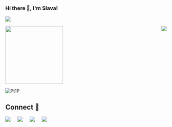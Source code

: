### Hi there 👋, I'm Slava!

<!--
**voiteshonok/voiteshonok** is a ✨ _special_ ✨ repository because its `README.md` (this file) appears on your GitHub profile.

Here are some ideas to get you started:

- 🔭 I’m currently working on ...
- 🌱 I’m currently learning ...
- 👯 I’m looking to collaborate on ...
- 🤔 I’m looking for help with ...
- 💬 Ask me about ...
- 📫 How to reach me: ...
- 😄 Pronouns: ...
- ⚡ Fun fact: ...
-->
![](https://komarev.com/ghpvc/?username=voiteshonok&label=Magic+Counter&color=blue&style=plastic)

<img height="180em" src="https://github-readme-stats.vercel.app/api?username=voiteshonok&show_icons=true&hide_border=true&&count_private=true&include_all_commits=true" />

<img align="right" src="https://github-readme-stats.vercel.app/api/top-langs/?username=voiteshonok&langs_count=6&hide=jupyter notebook">

![Pt1P](https://user-images.githubusercontent.com/48784001/130169241-21e51597-9693-47ff-a304-de1812851cd7.gif)

## Connect 🤝
[![](https://img.shields.io/badge/Github-000?style=for-the-badge&logo=Github&logoColor=white)](https://github.com/voiteshonok) &emsp;
[![](https://img.shields.io/badge/Kaggle-00599C?style=for-the-badge&logo=kaggle&logoColor=white)](https://www.kaggle.com/slavavoiteshonok/) &emsp;
[![](https://img.shields.io/badge/LinkedIn-0077B5?style=for-the-badge&logo=linkedin&logoColor=white)](https://www.linkedin.com/in/slava-voiteshonok-0787271b1/) &emsp;
[![](https://img.shields.io/badge/Gmail-D14836?style=for-the-badge&logo=gmail&logoColor=white)](mailto:vsvoiteshonok1@gmail.com) &emsp;
